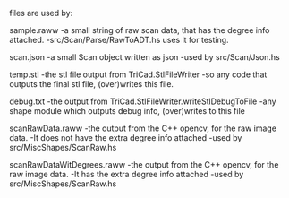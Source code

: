 files are used by:

sample.raww
-a small string of raw scan data, that has the degree info attached.
-src/Scan/Parse/RawToADT.hs uses it for testing.

scan.json
-a small Scan object written as json
-used by src/Scan/Json.hs

temp.stl
-the stl file output from TriCad.StlFileWriter
-so any code that outputs the final stl file, (over)writes this file.

debug.txt
-the output from TriCad.StlFileWriter.writeStlDebugToFile
-any shape module which outputs debug info, (over)writes to this file

scanRawData.raww
-the output from the C++ opencv, for the raw image data.
-It does not have the extra degree info attached
-used by src/MiscShapes/ScanRaw.hs

scanRawDataWitDegrees.raww
-the output from the C++ opencv, for the raw image data.
-It has the extra degree info attached
-used by src/MiscShapes/ScanRaw.hs 